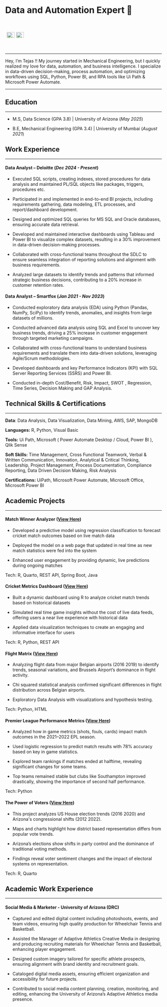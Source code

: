 # **Data and Automation Expert** 🚀

<h3 align="left" style="display: inline-flex; align-items: center; line-height: 1;">

<a href="https://linkedin.com/in/tejas-bhawari" target="_blank" style="margin-left: 5px;"> <img src="https://raw.githubusercontent.com/rahuldkjain/github-profile-readme-generator/master/src/images/icons/Social/linked-in-alt.svg" alt="LinkedIn" height="18" width="25" style="vertical-align: middle; position: relative; top: -4px;"/> </a>

<a href="https://github.com/tezz-us" target="_blank" style="margin-left: 5px;"> <img src="https://raw.githubusercontent.com/rahuldkjain/github-profile-readme-generator/master/src/images/icons/Social/github.svg" alt="GitHub" height="18" width="25" style="vertical-align: middle; position: relative; top: -4px;"/> </a>

</h3>

------------------------------------------------------------------------

Hey, I’m Tejas !! My journey started in Mechanical Engineering, but I quickly realized my love for data, automation, and business intelligence. I specialize in data-driven decision-making, process automation, and optimizing workflows using SQL, Python, Power BI, and RPA tools like Ui Path & Microsoft Power Automate.

------------------------------------------------------------------------

## **Education**

------------------------------------------------------------------------

-   M.S, Data Science (GPA 3.8) \| University of Arizona (*May 2025*)

-   B.E, Mechanical Engineering (GPA 3.4) \| University of Mumbai (*August 2021*)

## Work Experience

------------------------------------------------------------------------

#### **Data Analyst – Deloitte (*Dec 2024 - Present*)**

- Executed SQL scripts, creating indexes, stored procedures for data analysis and maintained PL/SQL objects like packages, triggers, procedures etc.

- Participated in and implemented in end-to-end BI projects, including requirements gathering, data modeling, ETL processes, and report/dashboard development.

- Designed and optimized SQL queries for MS SQL and Oracle databases, ensuring accurate data retrieval.

- Developed and maintained interactive dashboards using Tableau and Power BI to visualize complex datasets, resulting in a 30% improvement in data-driven decision-making processes.

- Collaborated with cross-functional teams throughout the SDLC to ensure seamless integration of reporting solutions and alignment with business requirements.

- Analyzed large datasets to identify trends and patterns that informed strategic business decisions, contributing to a 20% increase in customer retention rates.


#### **Data Analyst – Smartfox (*Jan 2021 - Nov 2023*)**

- Conducted exploratory data analysis (EDA) using Python (Pandas, NumPy, SciPy) to identify trends, anomalies, and insights from large datasets of millions.
  
- Conducted advanced data analysis using SQL and Excel to uncover key business trends, driving a 25% increase in customer engagement through targeted marketing campaigns.

- Collaborated with cross-functional teams to understand business requirements and translate them into data-driven solutions, leveraging Agile/Scrum methodologies.

- Developed dashboards and key Performance Indicators (KPI) with SQL Server Reporting Services (SSRS) and Power BI.

- Conducted in-depth Cost/Benefit, Risk, Impact, SWOT , Regression, Time Series, Decision Making and GAP Analysis. 

## **Technical Skills & Certifications**

------------------------------------------------------------------------

**Data**: Data Analysis, Data Visualization, Data Mining, AWS, SAP, MongoDB

**Languages:** R, Python, Visual Basic

**Tools:** Ui Path, Microsoft ( Power Automate Desktop / Cloud, Power BI ), Qlik Sense

**Soft Skills:** Time Management, Cross Functional Teamwork, Verbal & Written Communication, Innovation, Analytical & Critical Thinking, Leadership, Project Management, Process Documentation, Compliance Reporting, Data Driven Decision Making, Risk Analysis

**Certifications:** UiPath, Microsoft Power Automate, Microsoft Office, Microsoft Power BI

## Academic Projects

------------------------------------------------------------------------

#### Match Winner Analyzer ([View Here](https://info523-s24.github.io/project-final-DaakuDataSingh/))

-   Developed a predictive model using regression classification to forecast cricket match outcomes based on live match data

-   Deployed the model on a web page that updated in real time as new match statistics were fed into the system

-   Enhanced user engagement by providing dynamic, live predictions during ongoing matches

Tech: R, Quarto, REST API, Spring Boot, Java

#### **Cricket Metrics Dashboard (**[View Here](https://info-526-s24.github.io/project-final-PlotWizards/))

-   Built a dynamic dashboard using R to analyze cricket match trends based on historical datasets

-   Simulated real time game insights without the cost of live data feeds, offering users a near live experience with historical data

-   Applied data visualization techniques to create an engaging and informative interface for users

Tech: R, Python, REST API

#### **Flight Matrix (**[View Here](https://info-511-f24.github.io/final-project-LeanMeanLearningMachines/))

-   Analyzing flight data from major Belgian airports (2016 2019) to identify trends, seasonal variations, and Brussels Airport’s dominance in flight activity.

-   Chi squared statistical analysis confirmed significant differences in flight distribution across Belgian airports.

-   Exploratory Data Analysis with visualizations and hypothesis testing.

Tech: Python, HTML

#### **Premier League Performance Metrics (**[View Here](https://info523-s24.github.io/project-01-TAAAG-team/))

-   Analyzed how in game metrics (shots, fouls, cards) impact match outcomes in the 2021–2022 EPL season.

-   Used logistic regression to predict match results with 78% accuracy based on key in game statistics.

-   Explored team rankings if matches ended at halftime, revealing significant changes for some teams.

-   Top teams remained stable but clubs like Southampton improved drastically, showing the importance of second half performance.

Tech: Python

#### **The Power of Voters (**[View Here](https://info-526-s24.github.io/project-01-The-Power-of-the-Voters/))

-   This project analyzes US House election trends (2016 2020) and Arizona's congressional shifts (2012 2022).

-   Maps and charts highlight how district based representation differs from popular vote trends.

-   Arizona’s elections show shifts in party control and the dominance of traditional voting methods.

-   Findings reveal voter sentiment changes and the impact of electoral systems on representation.

Tech: R, Quarto

## Academic Work Experience

------------------------------------------------------------------------

#### **Social Media & Marketer - University of Arizona (DRC)**

-   Captured and edited digital content including photoshoots, events, and team videos, ensuring high quality production for Wheelchair Tennis and Basketball.

-   Assisted the Manager of Adaptive Athletics Creative Media in designing and producing recruiting materials for Wheelchair Tennis and Basketball, enhancing player engagement.

-   Designed custom imagery tailored for specific athlete prospects, ensuring alignment with brand identity and recruitment goals.

-   Cataloged digital media assets, ensuring efficient organization and accessibility for future projects.

-   Contributed to social media content planning, creation, monitoring, and editing, enhancing the University of Arizona’s Adaptive Athletics media presence.
